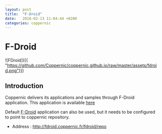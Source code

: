 ```yaml
---
layout: post
title:  "F-Droid"
date:   2018-02-13 11:04:44 +0200
categories: coppernic
---
```


F-Droid
==============
![FDroid]({{ "https://github.com/Coppernic/coppernic.github.io/raw/master/assets/fdroid.png"}})


Introduction
------------

Coppernic delivers its applications and samples through F-Droid application. This application is available [here](https://coppernic.fr/fdroid.apk)

Default [F-Droid](https://f-droid.org/) application can also be used, but it needs to be configured to point to coppernic repository. 

 - Address : http://fdroid.coppernic.fr/fdroid/repo



